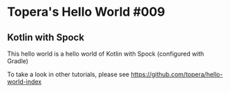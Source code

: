 # Topera's Hello World #009
## Kotlin with Spock
This hello world is a hello world of Kotlin with Spock (configured with Gradle)

To take a look in other tutorials, please see https://github.com/topera/hello-world-index